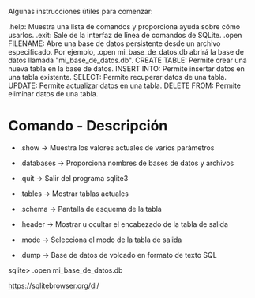 Algunas instrucciones útiles para comenzar:

.help: Muestra una lista de comandos y proporciona ayuda sobre cómo usarlos.
.exit: Sale de la interfaz de línea de comandos de SQLite.
.open FILENAME: Abre una base de datos persistente desde un archivo especificado. Por ejemplo, .open mi_base_de_datos.db abrirá la base de datos llamada "mi_base_de_datos.db".
CREATE TABLE: Permite crear una nueva tabla en la base de datos.
INSERT INTO: Permite insertar datos en una tabla existente.
SELECT: Permite recuperar datos de una tabla.
UPDATE: Permite actualizar datos en una tabla.
DELETE FROM: Permite eliminar datos de una tabla.

# Comando - Descripción

- .show -> Muestra los valores actuales de varios parámetros

- .databases -> Proporciona nombres de bases de datos y archivos

- .quit -> Salir del programa sqlite3

- .tables -> Mostrar tablas actuales

- .schema -> Pantalla de esquema de la tabla

- .header -> Mostrar u ocultar el encabezado de la tabla de salida

- .mode -> Selecciona el modo de la tabla de salida

- .dump -> Base de datos de volcado en formato de texto SQL


sqlite> .open mi_base_de_datos.db

https://sqlitebrowser.org/dl/